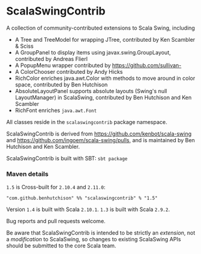 ScalaSwingContrib
=================

A collection of community-contributed extensions to Scala Swing, including

* A Tree and TreeModel for wrapping JTree, contributed by Ken Scambler & Sciss
* A GroupPanel to display items using javax.swing.GroupLayout, contributed by Andreas Flierl
* A PopupMenu wrapper contributed by <https://github.com/sullivan->
* A ColorChooser contributed by Andy Hicks
* RichColor enriches java.awt.Color with methods to move around in color space, contributed by Ben Hutchison
* AbsoluteLayoutPanel supports absolute layouts (Swing's null LayoutManager) in ScalaSwing, contributed by Ben Hutchison and Ken Scambler
* RichFont enriches `java.awt.Font`

All classes reside in the `scalaswingcontrib` package namespace.

ScalaSwingContrib is derived from <https://github.com/kenbot/scala-swing> and <https://github.com/ingoem/scala-swing/pulls>, 
and is maintained by Ben Hutchison and Ken Scambler.

ScalaSwingContrib is built with SBT: `sbt package`

### Maven details

`1.5` is Cross-built for `2.10.4` and `2.11.0`:

    "com.github.benhutchison" %% "scalaswingcontrib" % "1.5"

Version `1.4` is built with Scala `2.10.1`. `1.3` is built with Scala `2.9.2`.

Bug reports and pull requests welcome. 

Be aware that ScalaSwingContrib is intended to be strictly an _extension_, not a _modification_ to ScalaSwing, so changes to existing ScalaSwing APIs should be submitted to the core Scala team.
